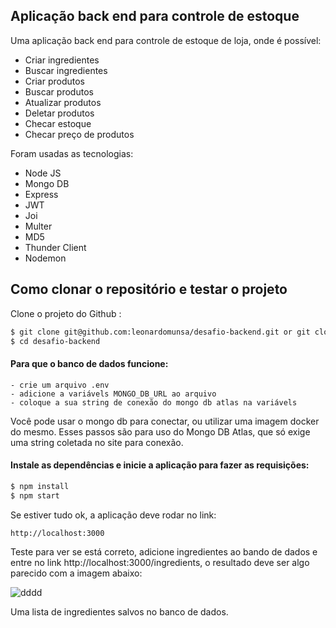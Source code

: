 ## Aplicação back end para controle de estoque

Uma aplicação back end para controle de estoque de loja, onde é possível:
- Criar ingredientes
- Buscar ingredientes
- Criar produtos
- Buscar produtos
- Atualizar produtos
- Deletar produtos
- Checar estoque
- Checar preço de produtos

Foram usadas as tecnologias:
- Node JS
- Mongo DB
- Express
- JWT
- Joi
- Multer
- MD5
- Thunder Client
- Nodemon

## Como clonar o repositório e testar o projeto

Clone o projeto do Github :

```sh
$ git clone git@github.com:leonardomunsa/desafio-backend.git or git clone https://github.com/leonardomunsa/desafio-backend.git
$ cd desafio-backend
```

#### Para que o banco de dados funcione:

```
- crie um arquivo .env
- adicione a variávels MONGO_DB_URL ao arquivo
- coloque a sua string de conexão do mongo db atlas na variávels
```
Você pode usar o mongo db para conectar, ou utilizar uma imagem docker do mesmo.
Esses passos são para uso do Mongo DB Atlas, que só exige uma string coletada no site para conexão.

#### Instale as dependências e inicie a aplicação para fazer as requisições:

```sh
$ npm install
$ npm start
```

Se estiver tudo ok, a aplicação deve rodar no link:

```bash
http://localhost:3000
```

Teste para ver se está correto, adicione ingredientes ao bando de dados e entre no link http://localhost:3000/ingredients,
o resultado deve ser algo parecido com a imagem abaixo:

![dddd](https://user-images.githubusercontent.com/61881081/155654829-6f66d8ad-4335-426b-bcfd-db7eb24e6f58.png)

Uma lista de ingredientes salvos no banco de dados.
